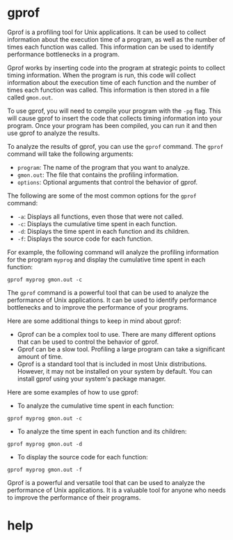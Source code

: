 # gprof

Gprof is a profiling tool for Unix applications. It can be used to collect information about the execution time of a program, as well as the number of times each function was called. This information can be used to identify performance bottlenecks in a program.

Gprof works by inserting code into the program at strategic points to collect timing information. When the program is run, this code will collect information about the execution time of each function and the number of times each function was called. This information is then stored in a file called `gmon.out`.

To use gprof, you will need to compile your program with the `-pg` flag. This will cause gprof to insert the code that collects timing information into your program. Once your program has been compiled, you can run it and then use gprof to analyze the results.

To analyze the results of gprof, you can use the `gprof` command. The `gprof` command will take the following arguments:

* `program`: The name of the program that you want to analyze.
* `gmon.out`: The file that contains the profiling information.
* `options`: Optional arguments that control the behavior of gprof.

The following are some of the most common options for the `gprof` command:

* `-a`: Displays all functions, even those that were not called.
* `-c`: Displays the cumulative time spent in each function.
* `-d`: Displays the time spent in each function and its children.
* `-f`: Displays the source code for each function.

For example, the following command will analyze the profiling information for the program `myprog` and display the cumulative time spent in each function:

```
gprof myprog gmon.out -c
```

The `gprof` command is a powerful tool that can be used to analyze the performance of Unix applications. It can be used to identify performance bottlenecks and to improve the performance of your programs.

Here are some additional things to keep in mind about gprof:

* Gprof can be a complex tool to use. There are many different options that can be used to control the behavior of gprof.
* Gprof can be a slow tool. Profiling a large program can take a significant amount of time.
* Gprof is a standard tool that is included in most Unix distributions. However, it may not be installed on your system by default. You can install gprof using your system's package manager.

Here are some examples of how to use gprof:

* To analyze the cumulative time spent in each function:
```
gprof myprog gmon.out -c
```
* To analyze the time spent in each function and its children:
```
gprof myprog gmon.out -d
```
* To display the source code for each function:
```
gprof myprog gmon.out -f
```

Gprof is a powerful and versatile tool that can be used to analyze the performance of Unix applications. It is a valuable tool for anyone who needs to improve the performance of their programs.



# help 

```

```
